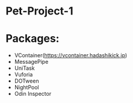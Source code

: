 # Pet-Project-1
# Packages:

* VContainer(https://vcontainer.hadashikick.jp)
* MessagePipe
* UniTask
* Vuforia
* DOTween
* NightPool
* Odin Inspector
